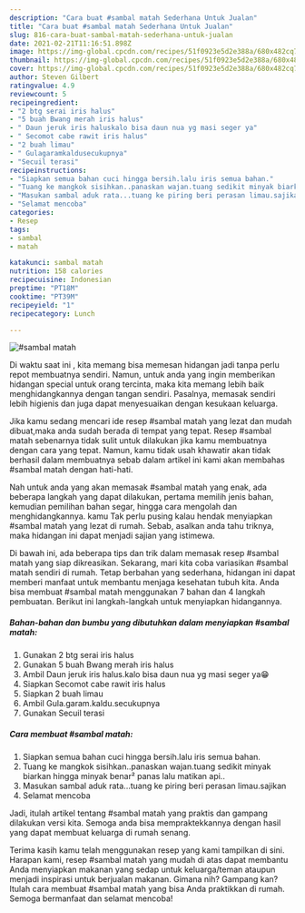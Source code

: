```yaml
---
description: "Cara buat #sambal matah Sederhana Untuk Jualan"
title: "Cara buat #sambal matah Sederhana Untuk Jualan"
slug: 816-cara-buat-sambal-matah-sederhana-untuk-jualan
date: 2021-02-21T11:16:51.898Z
image: https://img-global.cpcdn.com/recipes/51f0923e5d2e388a/680x482cq70/sambal-matah-foto-resep-utama.jpg
thumbnail: https://img-global.cpcdn.com/recipes/51f0923e5d2e388a/680x482cq70/sambal-matah-foto-resep-utama.jpg
cover: https://img-global.cpcdn.com/recipes/51f0923e5d2e388a/680x482cq70/sambal-matah-foto-resep-utama.jpg
author: Steven Gilbert
ratingvalue: 4.9
reviewcount: 5
recipeingredient:
- "2 btg serai iris halus"
- "5 buah Bwang merah iris halus"
- " Daun jeruk iris haluskalo bisa daun nua yg masi seger ya"
- " Secomot cabe rawit iris halus"
- "2 buah limau"
- " Gulagaramkaldusecukupnya"
- "Secuil terasi"
recipeinstructions:
- "Siapkan semua bahan cuci hingga bersih.lalu iris semua bahan."
- "Tuang ke mangkok sisihkan..panaskan wajan.tuang sedikit minyak biarkan hingga minyak benar² panas lalu matikan api.."
- "Masukan sambal aduk rata...tuang ke piring beri perasan limau.sajikan"
- "Selamat mencoba"
categories:
- Resep
tags:
- sambal
- matah

katakunci: sambal matah 
nutrition: 158 calories
recipecuisine: Indonesian
preptime: "PT18M"
cooktime: "PT39M"
recipeyield: "1"
recipecategory: Lunch

---
```



![#sambal matah](https://img-global.cpcdn.com/recipes/51f0923e5d2e388a/680x482cq70/sambal-matah-foto-resep-utama.jpg)

Di waktu  saat ini , kita memang bisa memesan hidangan jadi tanpa perlu repot membuatnya sendiri. Namun, untuk anda yang ingin memberikan hidangan special untuk orang tercinta, maka kita memang lebih baik menghidangkannya dengan tangan sendiri. Pasalnya, memasak sendiri lebih higienis dan juga dapat menyesuaikan dengan kesukaan keluarga.

Jika kamu sedang mencari ide resep #sambal matah yang lezat dan mudah dibuat,maka anda sudah berada di tempat yang tepat. Resep #sambal matah  sebenarnya tidak sulit untuk dilakukan jika kamu membuatnya dengan cara yang tepat. Namun, kamu tidak usah khawatir akan tidak berhasil dalam membuatnya 
sebab dalam artikel ini kami akan membahas #sambal matah dengan hati-hati.  



Nah untuk anda yang akan memasak #sambal matah yang enak, ada beberapa langkah yang dapat dilakukan, pertama memilih jenis bahan, kemudian pemilihan bahan segar, hingga cara mengolah dan menghidangkannya. kamu Tak perlu pusing kalau hendak menyiapkan #sambal matah yang lezat di rumah. Sebab, asalkan anda  tahu triknya, maka hidangan ini dapat menjadi sajian yang istimewa.

Di bawah ini, ada beberapa tips dan trik dalam memasak resep #sambal matah yang siap dikreasikan. Sekarang, mari kita coba variasikan #sambal matah sendiri di rumah. Tetap berbahan yang sederhana, hidangan ini dapat memberi manfaat untuk membantu menjaga kesehatan tubuh kita. Anda bisa membuat #sambal matah menggunakan 7 bahan dan 4 langkah pembuatan. Berikut ini langkah-langkah untuk menyiapkan hidangannya.

<!--inarticleads1-->

##### Bahan-bahan dan bumbu yang dibutuhkan dalam menyiapkan #sambal matah:

1. Gunakan 2 btg serai iris halus
1. Gunakan 5 buah Bwang merah iris halus
1. Ambil  Daun jeruk iris halus.kalo bisa daun nua yg masi seger ya😁
1. Siapkan  Secomot cabe rawit iris halus
1. Siapkan 2 buah limau
1. Ambil  Gula.garam.kaldu.secukupnya
1. Gunakan Secuil terasi




<!--inarticleads2-->

##### Cara membuat #sambal matah:

1. Siapkan semua bahan cuci hingga bersih.lalu iris semua bahan.
1. Tuang ke mangkok sisihkan..panaskan wajan.tuang sedikit minyak biarkan hingga minyak benar² panas lalu matikan api..
1. Masukan sambal aduk rata...tuang ke piring beri perasan limau.sajikan
1. Selamat mencoba




Jadi, itulah artikel tentang  #sambal matah  yang praktis dan gampang dilakukan versi kita. Semoga anda bisa mempraktekkannya dengan hasil yang dapat membuat keluarga di rumah senang. 

Terima kasih kamu telah menggunakan resep yang kami tampilkan di sini. Harapan kami, resep  #sambal matah yang mudah di atas dapat membantu Anda menyiapkan makanan yang sedap untuk keluarga/teman ataupun menjadi inspirasi untuk berjualan makanan. Gimana nih? Gampang kan? Itulah cara membuat #sambal matah yang bisa Anda praktikkan di rumah. Semoga bermanfaat dan selamat mencoba!

